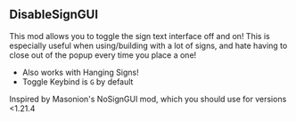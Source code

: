 ## DisableSignGUI

This mod allows you to toggle the sign text interface off and on! This is especially useful when using/building with a lot of signs, and hate having to close out of the popup every time you place a one!

- Also works with Hanging Signs!
- Toggle Keybind is `G` by default
  
Inspired by Masonion's NoSignGUI mod, which you should use for versions <1.21.4
